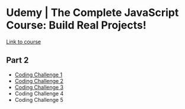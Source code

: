 # Udemy | The Complete JavaScript Course: Build Real Projects!

[Link to course](https://www.udemy.com/course/the-complete-javascript-course/)

## Part 2

* [Coding Challenge 1](/part-02/coding-challenge-1/)
* [Coding Challenge 2](/part-02/coding-challenge-2/)
* [Coding Challenge 3](/part-02/coding-challenge-3/)
* Coding Challenge 4
* Coding Challenge 5


